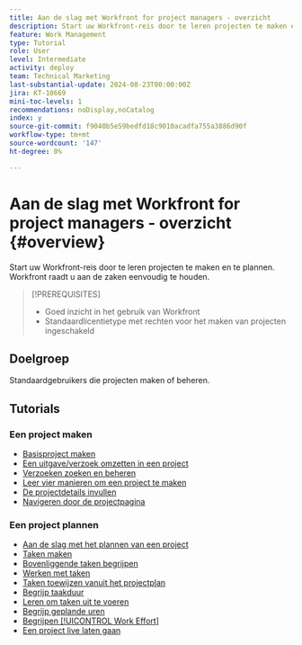```yaml
---
title: Aan de slag met Workfront for project managers - overzicht
description: Start uw Workfront-reis door te leren projecten te maken en te plannen. Workfront raadt u aan de zaken eenvoudig te houden.
feature: Work Management
type: Tutorial
role: User
level: Intermediate
activity: deploy
team: Technical Marketing
last-substantial-update: 2024-08-23T00:00:00Z
jira: KT-10669
mini-toc-levels: 1
recommendations: noDisplay,noCatalog
index: y
source-git-commit: f9040b5e59bedfd18c9010acadfa755a3886d90f
workflow-type: tm+mt
source-wordcount: '147'
ht-degree: 0%

---
```



# Aan de slag met Workfront for project managers - overzicht {#overview}

Start uw Workfront-reis door te leren projecten te maken en te plannen. Workfront raadt u aan de zaken eenvoudig te houden.

>[!PREREQUISITES]
>
>* Goed inzicht in het gebruik van Workfront
>* Standaardlicentietype met rechten voor het maken van projecten ingeschakeld


## Doelgroep

Standaardgebruikers die projecten maken of beheren.

## Tutorials

### Een project maken

* [Basisproject maken](/help/manage-work/projects/understand-basic-project-creation.md)
* [Een uitgave/verzoek omzetten in een project](/help/manage-work/issues-requests/create-a-project-from-a-request.md)
* [Verzoeken zoeken en beheren](/help/manage-work/issues-requests/find-requests.md)
* [Leer vier manieren om een project te maken](/help/manage-work/projects/understand-other-ways-to-create-projects.md)
* [De projectdetails invullen](/help/manage-work/projects/fill-in-the-project-details.md)
* [Navigeren door de projectpagina](/help/manage-work/projects/navigate-the-project-page.md)


### Een project plannen

* [Aan de slag met het plannen van een project](/help/manage-work/projects/getting-started-plan-a-project.md)
* [Taken maken](/help/manage-work/tasks/how-to-create-tasks.md)
* [Bovenliggende taken begrijpen](/help/manage-work/tasks/understand-parent-child-tasks.md)
* [Werken met taken](/help/manage-work/tasks/work-with-tasks.md)
* [Taken toewijzen vanuit het projectplan](/help/manage-work/tasks/assign-tasks-from-the-project-plan.md)
* [Begrijp taakduur](/help/manage-work/tasks/understand-task-durations.md)
* [Leren om taken uit te voeren](/help/manage-work/tasks/learn-to-sequence-tasks.md)
* [Begrijp geplande uren](/help/manage-work/tasks/understand-planned-hours.md)
* [Begrijpen [!UICONTROL Work Effort]](/help/manage-work/tasks/understand-work-effort.md)
* [Een project live laten gaan](/help/manage-work/projects/take-a-project-live.md)

